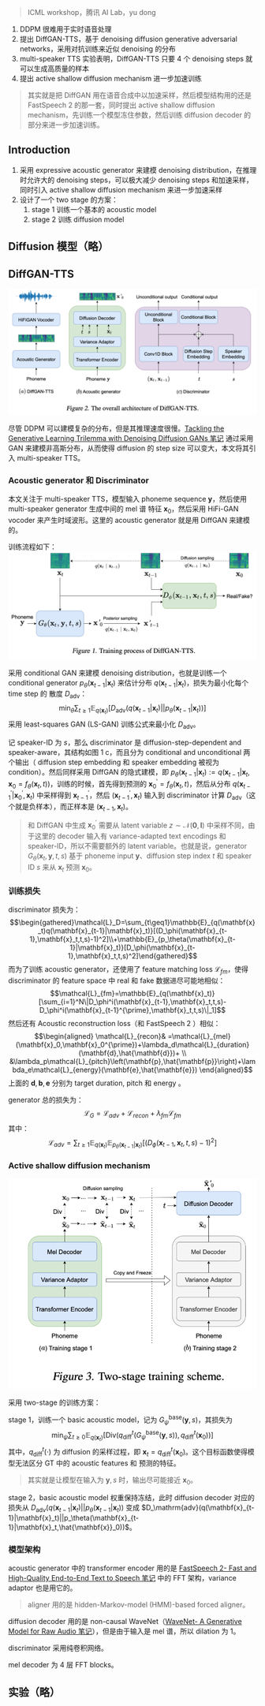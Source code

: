 > ICML workshop，腾讯 AI Lab，yu dong

1. DDPM 很难用于实时语音处理
2. 提出 DiffGAN-TTS，基于 denoising diffusion generative adversarial networks，采用对抗训练来近似 denoising 的分布
3. multi-speaker TTS 实验表明，DiffGAN-TTS 只要 4 个 denoising steps 就可以生成高质量的样本
4. 提出 active shallow diffusion mechanism  进一步加速训练

> 其实就是把 DiffGAN 用在语音合成中以加速采样，然后模型结构用的还是 FastSpeech 2 的那一套，同时提出 active shallow diffusion mechanism，先训练一个模型冻住参数，然后训练 diffusion decoder 的部分来进一步加速训练。

## Introduction

1. 采用 expressive acoustic generator 来建模 denoising distribution，在推理时允许大的 denoising steps，可以极大减少 denoising steps 和加速采样，同时引入 active shallow diffusion mechanism 来进一步加速采样
2. 设计了一个 two stage 的方案：
	1. stage 1 训练一个基本的 acoustic model
	2. stage 2 训练 diffusion model

## Diffusion 模型（略）

## DiffGAN-TTS

![](image/Pasted%20image%2020231001094946.png)

尽管 DDPM 可以建模复杂的分布，但是其推理速度很慢。[Tackling the Generative Learning Trilemma with Denoising Diffusion GANs 笔记](../图像合成系列论文阅读笔记/Tackling%20the%20Generative%20Learning%20Trilemma%20with%20Denoising%20Diffusion%20GANs%20笔记.md) 通过采用 GAN 来建模非高斯分布，从而使得 diffusion 的 step size 可以变大，本文将其引入 multi-speaker TTS。

### Acoustic generator 和 Discriminator

本文关注于 multi-speaker TTS，模型输入 phoneme sequence $\mathbf{y}$，然后使用 multi-speaker generator 生成中间的 mel 谱 特征 $\mathbf{x}_0$，然后采用 HiFi-GAN vocoder 来产生时域波形。这里的 acoustic generator 就是用 DiffGAN 来建模的。

训练流程如下：
![](image/Pasted%20image%2020231001095120.png)

采用 conditional GAN 来建模 denoising distribution，也就是训练一个 conditional generator $p_\theta(\mathbf{x}_{t-1}|\mathbf{x}_t)$ 来估计分布 $q(\mathbf{x}_{t-1}|\mathbf{x}_t)$，损失为最小化每个 time step 的 散度 $D_\mathrm{adv}$：
$$\min_\theta\sum_{t\geq1}\mathbb{E}_{q(\mathbf{x}_t)}[D_{\mathrm{adv}}(q(\mathbf{x}_{t-1}|\mathbf{x}_t)||p_\theta(\mathbf{x}_{t-1}|\mathbf{x}_t))]$$
采用  least-squares GAN (LS-GAN) 训练公式来最小化 $D_\mathrm{adv}$。

记 speaker-ID 为 $s$，那么 discriminator 是 diffusion-step-dependent and speaker-aware，其结构如图 1 c，而且分为 conditional and unconditional 两个输出（ diffusion step embedding 和 speaker embedding 被视为 condition）。然后同样采用 DiffGAN 的隐式建模，即 $p_\theta(\mathbf{x}_{t-1}|\mathbf{x}_t):=q(\mathbf{x}_{t-1}|\mathbf{x}_t,\mathbf{x}_0=f_\theta(\mathbf{x}_t,t))$，训练的时候，首先得到预测的 $\mathbf{x}_0^{\prime}=f_\theta(\mathbf{x}_t,t)$，然后从分布 $q(\mathbf{x}_{t-1}^{\prime}|\mathbf{x}_0^{\prime},\mathbf{x}_t)$ 中采样得到 $\mathbf{x}_{t-1}^{\prime}$，然后 $(\mathbf{x}_{t-1}^{\prime},\mathbf{x}_t)$ 输入到 discriminator 计算 $D_\mathrm{adv}$（这个就是负样本），而正样本是 $(\mathbf{x}_{t-1},\mathbf{x}_t)$。
> 和 DiffGAN 中生成 $\mathbf{x}_0^{\prime}$ 需要从 latent variable $z\sim\mathcal{N}(\mathbf{0},\mathbf{I})$ 中采样不同，由于这里的 decoder 输入有 variance-adapted text encodings 和 speaker-ID，所以不需要额外的 latent variable。也就是说，generator $G_\theta(\mathbf{x}_t,\mathbf{y},t,s)$ 基于 phoneme input $\mathbf{y}$、diffusion step index $t$ 和 speaker ID $s$ 来从 $\mathbf{x}_t$ 预测 $\mathbf{x}_0$。

### 训练损失

discriminator 损失为：
$$\begin{gathered}\mathcal{L}_D=\sum_{t\geq1}\mathbb{E}_{q(\mathbf{x}_t)q(\mathbf{x}_{t-1}|\mathbf{x}_t)}[(D_\phi(\mathbf{x}_{t-1},\mathbf{x}_t,t,s)-1)^2]\\+\mathbb{E}_{p_\theta(\mathbf{x}_{t-1}|\mathbf{x}_t)}[D_\phi(\mathbf{x}_{t-1},\mathbf{x}_t,t,s)^2]\end{gathered}$$
而为了训练 acoustic generator，还使用了 feature matching loss $\mathcal{L}_{fm}$，使得 discriminator 的  feature space 中 real 和 fake 数据进尽可能地相似：
$$\mathcal{L}_{fm}=\mathbb{E}_{q(\mathbf{x}_t)}[\sum_{i=1}^N\|D_\phi^i(\mathbf{x}_{t-1},\mathbf{x}_t,t,s)-D_\phi^i(\mathbf{x}_{t-1}^{\prime},\mathbf{x}_t,t,s)\|_1]$$
然后还有 Acoustic reconstruction loss（和 FastSpeech 2 ）相似：
$$\begin{aligned}
\mathcal{L}_{recon}& =\mathcal{L}_{mel}(\mathbf{x}_0,\mathbf{x}_0^{\prime})+\lambda_d\mathcal{L}_{duration}(\mathbf{d},\hat{\mathbf{d}})+  \\
&\lambda_p\mathcal{L}_{pitch}\left(\mathbf{p},\hat{\mathbf{p}}\right)+\lambda_e\mathcal{L}_{energy}(\mathbf{e},\hat{\mathbf{e}})
\end{aligned}$$
上面的 $\mathbf{d},\mathbf{b},\mathbf{e}$ 分别为  target duration, pitch 和 energy 。

generator 总的损失为：
$$\mathcal{L}_{G}=\mathcal{L}_{adv}+\mathcal{L}_{recon}+\lambda_{fm}\mathcal{L}_{fm}$$
其中：
$$\mathcal{L}_{adv}=\sum_{t\geq1}\mathbb{E}_{q(\mathbf{x}_t)}\mathbb{E}_{p_\theta(\mathbf{x}_{t-1}|\mathbf{x}_t)}[(D_\phi(\mathbf{x}_{t-1},\mathbf{x}_t,t,s)-1)^2]$$

### Active shallow diffusion mechanism

![](image/Pasted%20image%2020231001105524.png)

采用 two-stage 的训练方案：

stage 1，训练一个 basic acoustic model，记为 $G_\psi^\text{base}{ ( \mathbf{y},s)}$，其损失为 $$\min_\psi\sum_{t\geq0}\mathbb{E}_{q(\mathbf{x}_t)}[\mathrm{Div}(q_\mathrm{diff}^t(G_\psi^\mathrm{base}(\mathbf{y},s)),q_\mathrm{diff}^t(\mathbf{x}_0))]$$
其中，$q_{\mathrm{diff}}^t(\cdot)$ 为 diffusion 的采样过程，即 $\mathbf{x}_t=q_{\mathrm{diff}}^t(\mathbf{x}_0)$。这个目标函数使得模型无法区分 GT 中的 acoustic features 和 预测的特征。
> 其实就是让模型在输入为 $\mathbf{y},s$ 时，输出尽可能接近 $\mathbf{x}_{0}$。

stage 2，basic acoustic model 权重保持冻结，此时 diffusion decoder 对应的损失从 $D_{\mathrm{adv}}(q(\mathbf{x}_{t-1}|\mathbf{x}_t)||p_\theta(\mathbf{x}_{t-1}|\mathbf{x}_t))$ 变成 $D_\mathrm{adv}(q(\mathbf{x}_{t-1}|\mathbf{x}_t)||p_\theta(\mathbf{x}_{t-1}|\mathbf{x}_t,\hat{\mathbf{x}}_0))$。

### 模型架构

acoustic generator 中的 transformer encoder 用的是 [FastSpeech 2- Fast and High-Quality End-to-End Text to Speech 笔记](FastSpeech%202-%20Fast%20and%20High-Quality%20End-to-End%20Text%20to%20Speech%20笔记.md) 中的 FFT 架构，variance adaptor 也是用它的。
> aligner 用的是 hidden-Markov-model (HMM)-based forced aligner。

diffusion decoder 用的是 non-causal WaveNet（[WaveNet- A Generative Model for Raw Audio 笔记](WaveNet-%20A%20Generative%20Model%20for%20Raw%20Audio%20笔记.md)），但是由于输入是 mel 谱，所以 dilation 为 1。

discriminator 采用纯卷积网络。

mel decoder 为 4 层  FFT blocks。

## 实验（略）